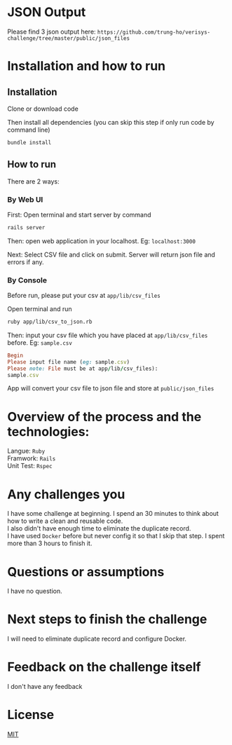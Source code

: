 # JSON Output 
Please find 3 json output here: `https://github.com/trung-ho/verisys-challenge/tree/master/public/json_files`
# Installation and how to run
## Installation
Clone or download code

Then install all dependencies (you can skip this step if only run code by command line)
```bash
bundle install
```

## How to run
There are 2 ways:

### By Web UI
First: Open terminal and start server by command
```bash
rails server
```
Then: open web application in your localhost. Eg: `localhost:3000`

Next: Select CSV file and click on submit. Server will return json file and errors if any.

### By Console
Before run, please put your csv at `app/lib/csv_files`

Open terminal and run

```bash
ruby app/lib/csv_to_json.rb
```

Then: input your csv file which you have placed at `app/lib/csv_files` before. Eg: `sample.csv`
```ruby
Begin
Please input file name (eg: sample.csv)
Please note: File must be at app/lib/csv_files):
sample.csv
```

App will convert your csv file to json file and store at `public/json_files`


# Overview of the process and the technologies:
Langue: `Ruby`     
Framwork: `Rails`       
Unit Test: `Rspec`    

# Any challenges you
I have some challenge at beginning. I spend an 30 minutes to think about how to write a clean and reusable code.  
I also didn't have enough time to eliminate the duplicate record.  
I have used `Docker` before but never config it so that I skip that step. 
I spent more than 3 hours to finish it.

# Questions or assumptions
I have no question.

# Next steps to finish the challenge
I will need to eliminate duplicate record and configure Docker.

# Feedback on the challenge itself
I don't have any feedback


# License
[MIT](https://choosealicense.com/licenses/mit/)